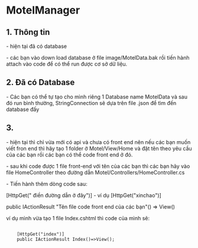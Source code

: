 # MotelManager

## 1. Thông tin
<p>- hiện tại đã có database </p>
<p>- các bạn vào down load database ở file image/MotelData.bak rồi tiến hành attach vào code để có thể run được cơ sở dữ liệu.</p>

## 2. Đã có Database
<p>- Các bạn có thể tự tạo cho mình riêng 1 Database name MotelData và sau đó run bình thường, StringConnection sẽ dựa trên file .json để tìm đến database đấy</p>

## 3. 
<p>- hiện tại thì chỉ vừa mới có api và chưa có front end nên nếu các bạn muốn viết fron end thì hãy tạo 1 folder ở Motel/View/Home và đặt tên theo yêu cầu của các bạn rồi các bạn có thể code front end ở đó.</p>
<p>- sau khi code được 1 file front-end với tên của các bạn thì các bạn hãy vào file HomeController theo đường dẫn Motel/Controllers/HomeController.cs</p>
- Tiến hành thêm dòng code sau:

<p> [HttpGet(" điền đường dẫn ở đây")] - ví dụ [HttpGet("xinchao")]</p>
<p> public IActionResult "Tên file code front end của các bạn"() => View()</p>

<p> ví dụ mình vừa tạo 1 file Index.cshtml thì code của mình sẽ:</p>
<pre><code>
	[HttpGet("index")]
	public IActionResult Index()=>View();
</code></pre>

